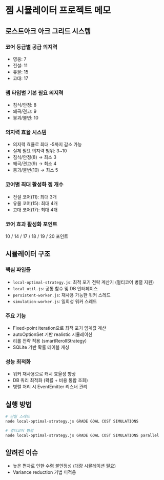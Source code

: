 # 젬 시뮬레이터 프로젝트 메모

## 로스트아크 아크 그리드 시스템

### 코어 등급별 공급 의지력
- 영웅: 7
- 전설: 11
- 유물: 15
- 고대: 17

### 젬 타입별 기본 필요 의지력
- 침식/안정: 8
- 왜곡/견고: 9
- 붕괴/불변: 10

### 의지력 효율 시스템
- 의지력 효율로 최대 -5까지 감소 가능
- 실제 필요 의지력 범위: 3~10
- 침식/안정(8) → 최소 3
- 왜곡/견고(9) → 최소 4
- 붕괴/불변(10) → 최소 5

### 코어별 최대 활성화 젬 개수
- 전설 코어(11): 최대 3개
- 유물 코어(15): 최대 4개
- 고대 코어(17): 최대 4개

### 코어 효과 활성화 포인트
10 / 14 / 17 / 18 / 19 / 20 포인트

## 시뮬레이터 구조

### 핵심 파일들
- `local-optimal-strategy.js`: 최적 포기 전략 계산기 (멀티코어 병렬 지원)
- `local_util.js`: 공통 함수 및 DB 인터페이스
- `persistent-worker.js`: 재사용 가능한 워커 스레드
- `simulation-worker.js`: 일회성 워커 스레드

### 주요 기능
- Fixed-point iteration으로 최적 포기 임계값 계산
- autoOptionSet 기반 realistic 시뮬레이션
- 리롤 전략 적용 (smartRerollStrategy)
- SQLite 기반 확률 테이블 캐싱

### 성능 최적화
- 워커 재사용으로 캐시 효율성 향상
- DB 쿼리 최적화 (확률 + 비용 통합 조회)
- 병렬 처리 시 EventEmitter 리스너 관리

## 실행 방법
```bash
# 단일 스레드
node local-optimal-strategy.js GRADE GOAL COST SIMULATIONS

# 멀티코어 병렬
node local-optimal-strategy.js GRADE GOAL COST SIMULATIONS parallel
```

## 알려진 이슈
- 높은 편차로 인한 수렴 불안정성 (대량 시뮬레이션 필요)
- Variance reduction 기법 미적용